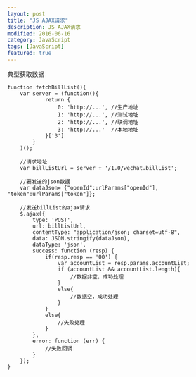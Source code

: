 ```yaml
---
layout: post
title: "JS AJAX请求"
description: JS AJAX请求
modified: 2016-06-16
category: JavaScript
tags: [JavaScript]
featured: true
---
```


典型获取数据

	function fetchBillList(){
        var server = (function(){
                return {
                    0: 'http://...', //生产地址
                    1: 'http://...', //测试地址
                    2: 'http://...', //联调地址
                    3: 'http://...'  //本地地址
                }['3']
            }
        )();

        //请求地址
        var billListUrl = server + '/1.0/wechat.billList';

        //要发送的json数据
        var dataJson= {"openId":urlParams["openId"], "token":urlParams["token"]};

        //发送billList的ajax请求
        $.ajax({
            type: 'POST',
            url: billListUrl,
            contentType: "application/json; charset=utf-8",
            data: JSON.stringify(dataJson),
            dataType: 'json',
            success: function (resp) {
                if(resp.resp == '00') {
                    var accountList = resp.params.accountList;
                    if (accountList && accountList.length){
                    	//数据非空，成功处理
                    }
                    else{
                        //数据空，成功处理
                    }
                }
                else{
                    //失败处理
                }
            },
            error: function (err) {
                //失败回调
            }
        });
    }

